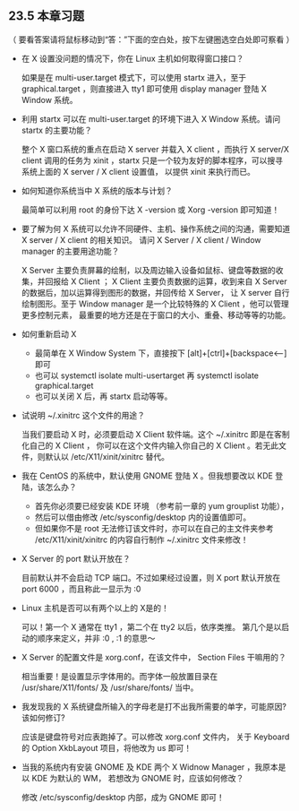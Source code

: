 ## 23.5 本章习题

（ 要看答案请将鼠标移动到“答：”下面的空白处，按下左键圈选空白处即可察看 ）

- 在 X 设置没问题的情况下，你在 Linux 主机如何取得窗口接口？

  如果是在 multi-user.target 模式下，可以使用 startx 进入，至于 graphical.target ，则直接进入 tty1 即可使用 display manager 登陆 X Window 系统。

- 利用 startx 可以在 multi-user.target 的环境下进入 X Window 系统。请问 startx 的主要功能？

  整个 X 窗口系统的重点在启动 X server 并载入 X client ，而执行 X server/X client 调用的任务为 xinit ，startx 只是一个较为友好的脚本程序，可以搜寻系统上面的 X server / X client 设置值， 以提供 xinit 来执行而已。

- 如何知道你系统当中 X 系统的版本与计划？

  最简单可以利用 root 的身份下达 X -version 或 Xorg -version 即可知道！

- 要了解为何 X 系统可以允许不同硬件、主机、操作系统之间的沟通，需要知道 X server / X client 的相关知识。 请问 X Server / X client / Window manager 的主要用途功能？

  X Server 主要负责屏幕的绘制，以及周边输入设备如鼠标、键盘等数据的收集，并回报给 X Client ； X Client 主要负责数据的运算，收到来自 X Server 的数据后，加以运算得到图形的数据，并回传给 X Server， 让 X server 自行绘制图形。至于 Window manager 是一个比较特殊的 X Client ，他可以管理更多控制元素， 最重要的地方还是在于窗口的大小、重叠、移动等等的功能。

- 如何重新启动 X
  - 最简单在 X Window System 下，直接按下 [alt]+[ctrl]+[backspace<--] 即可
  - 也可以 systemctl isolate multi-usertarget 再 systemctl isolate graphical.target
  - 也可以关闭 X 后，再 startx 启动等等。
  
- 试说明 ~/.xinitrc 这个文件的用途？

  当我们要启动 X 时，必须要启动 X Client 软件端。这个 ~/.xinitrc 即是在客制化自己的 X Client ， 你可以在这个文件内输入你自己的 X Client 。若无此文件，则默认以 /etc/X11/xinit/xinitrc 替代。

- 我在 CentOS 的系统中，默认使用 GNOME 登陆 X 。但我想要改以 KDE 登陆，该怎么办？
  - 首先你必须要已经安装 KDE 环境 （参考前一章的 yum grouplist 功能），
  - 然后可以借由修改 /etc/sysconfig/desktop 内的设置值即可。
  - 但如果你不是 root 无法修订该文件时，亦可以在自己的主文件夹参考 /etc/X11/xinit/xinitrc 的内容自行制作 ~/.xinitrc 文件来修改！
  
- X Server 的 port 默认开放在？

  目前默认并不会启动 TCP 端口。不过如果经过设置，则 X port 默认开放在 port 6000 ，而且称此一显示为 :0

- Linux 主机是否可以有两个以上的 X是的！

  可以！第一个 X 通常在 tty1 ，第二个在 tty2 以后，依序类推。 第几个是以启动的顺序来定义，并非 :0 , :1 的意思～

- X Server 的配置文件是 xorg.conf，在该文件中， Section Files 干嘛用的？

  相当重要！是设置显示字体用的。而字体一般放置目录在 /usr/share/X11/fonts/ 及 /usr/share/fonts/ 当中。

- 我发现我的 X 系统键盘所输入的字母老是打不出我所需要的单字，可能原因?该如何修订?

  应该是键盘符号对应表跑掉了。可以修改 xorg.conf 文件内， 关于 Keyboard 的 Option XkbLayout 项目，将他改为 us 即可！

- 当我的系统内有安装 GNOME 及 KDE 两个 X Widnow Manager ，我原本是以 KDE 为默认的 WM， 若想改为 GNOME 时，应该如何修改？

  修改 /etc/sysconfig/desktop 内部，成为 GNOME 即可！